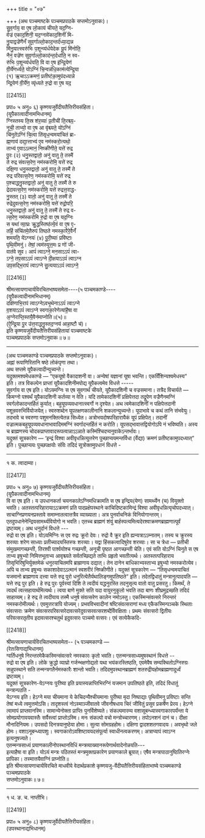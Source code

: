 +++
title = "०७"

+++
(अथ पञ्चमाष्टके पञ्चमप्रपाठके सप्तमोऽनुवाकः)।  
सु॒व॒र्गाय॒ वा ए॒ष लो॒काय॑ चीयते॒ यद॒ग्नि-  
र्वज्र॑ एकाद॒शिनी॒ यद॒ग्नावे॑काद॒शिनीं॑ मि-  
नु॒याद्वज्रे॑णैनँ सुव॒र्गाल्लो॒काद॒न्तर्द॑ध्या॒द्यन्न  
मि॑नु॒यात्स्वरु॑भिः प॒शून्व्य॑र्धयेदेक यू॒पं मि॑नोति॒  
नैनं॒ वज्रे॑ण सुव॒र्गाल्लो॒काद॑न्त॒र्दधा॑ति॒ न स्व-  
रु॑भिः प॒शून्व्य॑र्धयति॒ वि वा ए॒ष इ॑न्द्रि॒येण॑  
वी॒र्ये॑णर्ध्यते॒ यो॑ऽग्निं चि॒न्वन्न॑धि॒काम॑त्येन्द्रि॒या  
(१) ऋ॒चाऽऽक्रमणं॒ प्रतीष्ट॑का॒मुप॑दध्यान्ने  
न्द्रि॒येण॑ वी॒र्ये॑ण॒ व्यृ॑ध्यते रु॒द्रो वा ए॒ष यद॒

[[2415]]

प्रपा० ५ अनु० ६) कृष्णयजुर्वेदीयतैत्तिरीयसंहिता।  
(यूपैकात्वादीनामभिधानम्)  
ग्निस्तस्य ति॒स्र श॑र॒व्याः॑ प्र॒तीची॑ ति॒रश्च्य॒-  
नूची॒ ताभ्यो॒ वा ए॒ष आ वृ॑श्च्यते॒ यो॑ऽग्निं  
चि॑नुते॑ऽग्निं चि॒त्वा ति॑सृध॒न्वमया॑चितं ब्रा-  
ह्म॒णाय॑ दद्या॒त्ताभ्य॑ ए॒व नम॑स्करो॒त्यथो॒  
ताभ्य॑ ए॒वाऽऽत्मानं॒ निष्क्री॑णीते॒ यत्ते॑ रुद्र  
पु॒रः (२) धनु॒स्तद्वातो॒ अनु॑ वातु ते॒ तस्मै॑  
ते रुद्र संवत्स॒रेण॒ नम॑स्करोमि॒ यत्ते॑ रुद्र  
दक्षि॒णा धनु॒स्तद्वातो॒ अनु॑ वातु ते॒ तस्मै॑ ते  
रुद्र परिवत्स॒रेण॒ नम॑स्करोमि॒ यत्ते॑ रुद्र  
प॒श्चाद्धनु॒स्तद्वातो॒ अनु॑ वातु ते॒ तस्मै॑ ते रु  
द्रेदावत्स॒रेण॒ नम॑स्करोमि॒ यत्ते॑ रुद्रत्त॒राद्ध-  
नु॒स्तत् (३) वातो॒ अनु॑ वातु ते॒ तस्मै॑ ते  
रुद्रेदुवत्स॒रेण॒ नम॑स्करोमि॒ यत्ते॑ रुद्रो॒परि॒  
धनु॒स्तद्वातो॒ अनु॑ वातु ते॒ तस्मै॑ ते रुद्र व-  
त्स॒रेण॒ नम॑स्करोमि रु॒द्रो वा ए॒ष यद॒ग्निः  
स यथा॑ व्या॒घ्रः क्रु॒द्धस्तिष्ठ॑त्ये॒वं वा ए॒ष ए॒-  
तर्हि॒ संचि॑तमे॒तैरुप॑ तिष्ठते नमस्का॒रैरे॒वैनँ॑  
शमयति॒ ये॑ऽग्नयः॑ (४) पु॒री॒ष्याः॑ प्रवि॑ष्टाः  
पृथि॒वीमनु॑। तेषां॒ त्वम॑स्युत्त॒मः प्र णो॑ जी-  
वात॑वे सुव। आपं॑ त्वाऽग्ने॒ मन॒साऽऽपं॑ त्वा-  
ऽग्ने॒ तप॒साऽऽपं॑ त्वाऽग्ने दी॒क्षयाऽऽपं॑ त्वाऽग्न  
उप॒सद्भि॒रापं॑ त्वाऽग्ने सु॒त्ययाऽऽपं॑ त्वाऽग्ने॒

[[2416]]

श्रीमत्सायणाचार्यविरचितभाष्यसमेता----(५ पञ्चमकाण्डे----  
(यूपैकत्वादीनामभिधानम्)  
दक्षि॑णाभि॒राप॑ त्वाऽग्नेऽवभृ॒थेनाऽऽपं॑ त्वाऽग्ने  
व॒शयाऽऽपं॑ त्वाऽग्ने स्वगाका॒रेणेत्या॑है॒षा वा  
अ॒ग्नेराप्ति॒स्तयै॒वैन॑माप्नोति॥(५)॥  
(ऐ॒न्द्रि॒या पु॒र उ॑त्त॒राद्धनु॒स्तद॒ग्नय॑ आहा॒ष्टौ च॑)।  
इति कृष्णयजुर्वेदीयतैत्तिरीयसंहितायां पञ्चमाष्टके  
पञ्चमप्रपाठके सप्तमोऽनुवाकः॥ ७॥
___________
(अथ पञ्चमकाण्डे पञ्चमप्रपाठके सप्तमोऽनुवाकः)।  
अह्नां रूपाणिरितानि षष्ठे लोकंपृणा तथा।  
अथ सप्तमे यूपैकत्वादीन्युच्यन्ते।  
यदुक्तमश्वमेधकाण्डे — “एकयूषो वैकादाशनी वा। अन्येषां यज्ञानां यूषा भवन्ति। एकविँशिन्यश्वमेधस्य” इति। तत्र विकल्पेन प्राप्तां यूपैकादशिनीमपोद्य यूपैकत्वमेव विधत्ते -----  
सुवर्गाय वा एष इति। योऽयमग्निः स एष सुवगार्थं चीयते, यूपैकादशिनी च वज्रसमाना। तत्रैद विचार्यते — किमग्नो पश्वर्थं यूपैकादशिनी कर्तव्या न वेति। यदि तामेकादशिनीं प्रक्षिपेत्तदा तद्रूपेण वज्रैणैनमग्निं स्वर्गलोकादन्तर्हितं कुर्यात्। बहुयूपव्यवधानात्स्वर्गो न दृश्येत। अथ त्वमेकादशिनीं न पक्षिपेत्तदानी पशून्रवरुभिर्वियोजयेत्। स्वरुशब्देन यूपतक्षणकालीनानि शकलान्युच्यन्ते। यूपाभावे च कथं तानि संभवेयुः। तदभावे च स्वरुणा पशुमनक्तित्येतन्न सिध्येत। अत्रोभयदोषपरिहारायैकं यूपं प्रक्षिपेत्। तदानीं वज्रात्मकबहुयूपव्यवधानाभावादिममग्निं स्वर्गादन्तर्हितं न करोति। यूपसद्भावात्तद्वियोगोऽपि नं भविष्यति। अस्य च ब्राह्मणस्य चोदकप्राप्तावादरूपत्वान्नाऽऽन्नाते कस्मिंश्चिदप्यनुवाकेऽन्तर्भावः।  
यदुक्तं सूत्रकारेण — ‘इन्द्रं विश्वा अवीवृधन्नित्युत्तरेण पुच्छाप्ययमन्तर्विधा (र्वेद्या) क्रमणं प्रतीष्टकामुपदध्यात्” इति। पुच्छाप्ययः पुच्छपक्षयोः संविः तदिदं सूत्रोक्तमुपधानं विधत्ते -
_________________________________  
१ क. त्वादाम्या।

[[2417]]

प्रपा० ५ अनु० ७) कृष्णयजुर्वेदीयतैत्तिरीयसंहिता।  
(यूपैकत्वादीनामभिधानम्)  
वि वा एष इति। य उपधानकर्ता चयनकालेऽग्निमधिक्रामति स एष इन्द्रिय(येण) सामर्थ्येन (च) वियुक्तो भवति। अतस्तत्परिहारायाऽऽक्रमणं प्रति पादप्रक्षेपस्थाने कांचिदिष्टकामिन्द्रं विश्वा अवीवृधन्नित्यृचोपदध्यात्। साचाग्निप्रणयनप्रस्तावे समाम्नातत्वात्तत्रैव व्याख्याता। अत्र पुनर्वाचनिकं विनियोगान्तरम्। एतदुपधानेनेन्द्रियसामर्थ्यवियोगो न भवति। एतच्च ब्राह्मणं शंयुं बार्हस्पत्यमित्यदेरश्वाक्रमणब्राह्मणात्पूर्वं द्रष्टव्यम्। अथ धनुर्दानं विधत्ते ---  
रुद्रो वा एष इति। योऽयमिग्निः स एव रुद्रः क्रूरो देवः। रुद्रो वै क्रूर इति ह्यन्यत्राऽऽम्नातम्। तस्य च क्रूरस्य शरव्याः शरेण साध्याः प्रतीच्यादयस्तिस्त्रः शरव्याः। यद्वा हिंसकत्वादिषुरेव शरव्याः। सा च त्रेधा — प्रतीची संमुखमागच्छन्ती, तिरश्वी पार्श्वयोश्च गच्छन्ती, अनूची पृष्ठत आगच्छन्ती चेति। एवं सति योऽग्निं चिनुते स एष ताभ्य इषुभ्यो निमित्तभूताभ्य आवृश्च्यते सर्वतच्छिद्यते ताभिः प्रहृतो भवतीत्यर्थः। अतस्तत्परिहाराय तिसृभिरिषुभिर्युक्तमेकं धनुरयाचितमपि ब्राह्मणाय दद्यात्। तेन दानेन बाधिकाभ्यस्ताभ्य इषुभ्यो नमस्करोत्येव। अपि च ताभ्य इषुभ्यः सकाशादेवाऽऽत्मानं स्वशरीरं निष्क्रीणीते। यदुक्तं सूत्रकारेण — “तिसृधन्वमयाचितं यजमानो ब्राह्मणाय दत्त्वा यत्ते रुद्र पुरो धनुरित्येतैर्यथालिङ्गमुपतिष्ठते” इति। तदेतद्विधातुं मन्त्रानुत्पादयति —  
यत्ते रुद्र पुर इति। हे रुद्र पुरः पूर्वस्यां दिशि ते त्वदीयं यद्धनुरस्ति तदनुसृत्य वातो वातु प्रसरतु। किमर्थं, ते त्वदर्थं त्वत्सहायार्थमित्यर्थः। त्वया बाणे मुक्ते सति यदा वायुरनुकूलो भवति तदा बाणः शीघ्रमुद्रच्छति तदिदं साहाय्यम्। हे रुद्र ते त्वदीयाय तस्मै धनुषे संवत्सरेण कालेन नमोऽस्तु। एकस्मिन्संवत्सरे निरन्तरं नमस्करोमीत्यर्थः। एवमुत्तरत्रापि योज्यम्। प्रभवविभवादीनां षष्टिसंवत्सराणां मध्य एकैकस्मिन्पञ्चके स्थिताः संवत्सराः क्रमेण संवत्सरपरिवत्सरेदावत्सरेदुवत्सरवत्सरशब्दैर्विवक्षिताः। प्रथमः संवत्सरो द्वितीयः परिवत्सरतृतीय इदावत्सरश्चतुर्थ इदुवत्सरः पञ्चमो वत्सरः। एवं सत्येकैकदि-

[[2418]]

श्रीमत्सायणाचार्यविरचितभाष्यसमेता-- (५ पञ्चमकाण्डे —  
(रेतःसिगाद्यभिधानम्)  
ग्वर्तिधनुषे निरन्तरमेकैकस्मिन्संवत्सरे नमस्कारः कृतो भवति। एतन्मन्त्रसाध्यमुषस्थानं विधत्ते --  
रुद्रो वा एष इति। लोके क्रुद्धो व्याघ्रो गर्जन्भक्षणोद्यतो यथा भयंकरस्तिष्ठति, एवमेवैष सम्यक्चितोऽग्निरुग्रः सन्नुपस्थाने सति तन्मन्त्रगतैर्नमस्कारैः शान्तो भवति। तदिदमुपस्थानब्राह्मणं शतरुद्रीयहोमब्राह्मणादूर्ध्वं द्रष्टव्यम्।  
यदूक्तं सूत्रकारेण-येऽग्नयः पुरीष्या इति प्रयास्यन्नाप्तिभिरग्निं यजमान उपतिष्ठते इति, तदिदं विधातुं मन्त्रान्पठति -  
येऽग्नय इति। हेऽग्ने मया चीयमाना ये केचिदन्यैश्चीयमानाः पुरीष्या मृदा निष्पाद्याः पृथिवीमनु प्रविष्टाः सन्ति तेषां मध्ये त्वमुत्तमोऽसि। तादृशस्त्वं नोऽस्माञ्जीवातवे जीवनौषधाय चिरं जीवितुं प्रसुव प्रकर्षेण प्रेरय। हेऽग्ने त्वामापं प्राप्तवानस्मि। सामान्येनोक्ता प्राप्तिः पुनर्विशेष्यते। संकल्पमारम्य वशासूबन्ध्यास्वगाकारपर्यंन्ता ये सोमप्रयोगावयवास्तैः सर्वैस्त्वां प्राप्तोऽस्मि। मनः संकल्पो वचो मन्त्रोच्चारणम्। तपोऽनशनं दानं च। दीक्षा मौनादिनियमः। उपसदो दिनत्रयानुष्ठेया होमाः। सुत्या सोमग्रहहोमः। दक्षिणा द्वादशशतगवादयः। अवभृथो जले होमः। वशाऽनूबन्ध्यापशुः। स्वगाकारोऽवशिष्टावयदसंपूर्त्या स्वाधीनत्वकरणम्। अत्राप्यापं त्वाऽग्न इत्यनुषज्यते।  
एतन्मन्त्रसाध्यं प्रयाणकालीनोपस्थानविधिं मन्त्रव्याख्यानरूपेणार्थवादेनोन्नयति---  
इत्याहैषा वा इति। योऽयं मन्त्रः पठितस्तं मन्त्रमुक्तप्रकारेण प्रयाणकाले ब्रूयात्। एषैव मन्त्रापाठानुष्ठितिरग्नेः प्रापिका। तस्मात्तयैवाग्निं प्राप्नोति॥  
इति श्रीमत्सायणाचार्यविरचिते माधवीये वेदार्थप्रकाशे कृष्णयजु-र्वेदीयतैत्तिरीयसंहिताभाष्ये पञ्चमकाण्डे पञ्चमप्रपाठके  
सप्तमोऽनुवाकः॥ ७॥
__________________________________  
१ ध. ङ. च. नाप्तीभि।

[[2419]]

प्रपा० ५ अनु० ८) कृष्णयजुर्वेदीयतैत्तिरीयसंहिता।  
(उपस्थानाद्यभिधानम्)  
